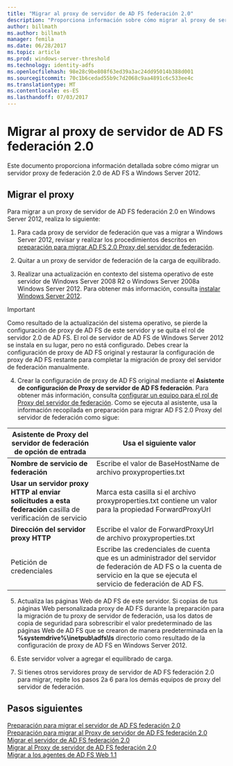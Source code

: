 ```yaml
---
title: "Migrar al proxy de servidor de AD FS federación 2.0"
description: "Proporciona información sobre cómo migrar al proxy de servidor de federación de AD FS a Windows Server 2012."
author: billmath
ms.author: billmath
manager: femila
ms.date: 06/28/2017
ms.topic: article
ms.prod: windows-server-threshold
ms.technology: identity-adfs
ms.openlocfilehash: 98e28c9be808f63ed39a3ac24dd95014b388d001
ms.sourcegitcommit: 70c1b6cedad55b9c7d2068c9aa4891c6c533ee4c
ms.translationtype: MT
ms.contentlocale: es-ES
ms.lasthandoff: 07/03/2017
---
```

# <a name="migrate-the-ad-fs-20-federation-server-proxy"></a>Migrar al proxy de servidor de AD FS federación 2.0
Este documento proporciona información detallada sobre cómo migrar un servidor proxy de federación 2.0 de AD FS a Windows Server 2012.

## <a name="migrate-the-proxy"></a>Migrar el proxy

Para migrar a un proxy de servidor de AD FS federación 2.0 en Windows Server 2012, realiza lo siguiente:  
  
1.  Para cada proxy de servidor de federación que vas a migrar a Windows Server 2012, revisar y realizar los procedimientos descritos en [preparación para migrar AD FS 2.0 Proxy del servidor de federación](prepare-to-migrate-ad-fs-fed-proxy.md).  
  
2.  Quitar a un proxy de servidor de federación de la carga de equilibrado.  
  
3.  Realizar una actualización en contexto del sistema operativo de este servidor de Windows Server 2008 R2 o Windows Server 2008a Windows Server 2012. Para obtener más información, consulta [instalar Windows Server 2012](https://technet.microsoft.com/library/jj134246.aspx).  
  
> [!IMPORTANT]
>  Como resultado de la actualización del sistema operativo, se pierde la configuración de proxy de AD FS de este servidor y se quita el rol de servidor 2.0 de AD FS. El rol de servidor de AD FS de Windows Server 2012 se instala en su lugar, pero no está configurado. Debes crear la configuración de proxy de AD FS original y restaurar la configuración de proxy de AD FS restante para completar la migración de proxy del servidor de federación manualmente.  
  
4.  Crear la configuración de proxy de AD FS original mediante el **Asistente de configuración de Proxy de servidor de AD FS federación**. Para obtener más información, consulta [configurar un equipo para el rol de Proxy del servidor de federación](configure-a-computer-for-the-federation-server-proxy-role.md). Como se ejecuta al asistente, usa la información recopilada en preparación para migrar AD FS 2.0 Proxy del servidor de federación como sigue:  
  
 
|**Asistente de Proxy del servidor de federación de opción de entrada**|**Usa el siguiente valor**|
|-----|-----|  
|**Nombre de servicio de federación**|Escribe el valor de BaseHostName de archivo proxyproperties.txt|  
|**Usar un servidor proxy HTTP al enviar solicitudes a esta federación** casilla de verificación de servicio|Marca esta casilla si el archivo proxyproperties.txt contiene un valor para la propiedad ForwardProxyUrl|  
|**Dirección del servidor proxy HTTP**|Escribe el valor de ForwardProxyUrl de archivo proxyproperties.txt|  
|Petición de credenciales|Escribe las credenciales de cuenta que es un administrador del servidor de federación de AD FS o la cuenta de servicio en la que se ejecuta el servicio de federación de AD FS.|  
  
5.  Actualiza las páginas Web de AD FS de este servidor. Si copias de tus páginas Web personalizada proxy de AD FS durante la preparación para la migración de tu proxy de servidor de federación, usa los datos de copia de seguridad para sobrescribir el valor predeterminado de las páginas Web de AD FS que se crearon de manera predeterminada en la **%systemdrive%\inetpub\adfs\ls** directorio como resultado de la configuración de proxy de AD FS en Windows Server 2012.  
  
6.  Este servidor volver a agregar el equilibrado de carga.  
  
7.  Si tienes otros servidores proxy de servidor de AD FS federación 2.0 para migrar, repite los pasos 2a 6 para los demás equipos de proxy del servidor de federación.  
  
  
## <a name="next-steps"></a>Pasos siguientes
 [Preparación para migrar el servidor de AD FS federación 2.0](prepare-to-migrate-ad-fs-fed-server.md)   
 [Preparación para migrar al Proxy de servidor de AD FS federación 2.0](prepare-to-migrate-ad-fs-fed-proxy.md)   
 [Migrar el servidor de AD FS federación 2.0](migrate-the-ad-fs-fed-server.md)   
 [Migrar al Proxy de servidor de AD FS federación 2.0](migrate-the-ad-fs-2-fed-server-proxy.md)   
 [Migrar a los agentes de AD FS Web 1.1](migrate-the-ad-fs-web-agent.md)